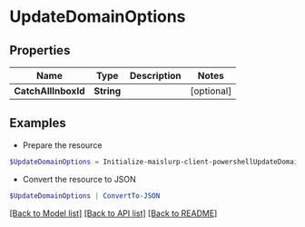 # UpdateDomainOptions
## Properties

Name | Type | Description | Notes
------------ | ------------- | ------------- | -------------
**CatchAllInboxId** | **String** |  | [optional] 

## Examples

- Prepare the resource
```powershell
$UpdateDomainOptions = Initialize-maislurp-client-powershellUpdateDomainOptions  -CatchAllInboxId null
```

- Convert the resource to JSON
```powershell
$UpdateDomainOptions | ConvertTo-JSON
```

[[Back to Model list]](../README#documentation-for-models) [[Back to API list]](../README#documentation-for-api-endpoints) [[Back to README]](../README)

